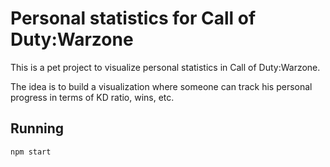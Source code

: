 # Personal statistics for Call of Duty:Warzone

This is a pet project to visualize personal statistics in Call of Duty:Warzone.

The idea is to build a visualization where someone can track his personal progress in terms of KD ratio, wins, etc.

## Running
```npm start```